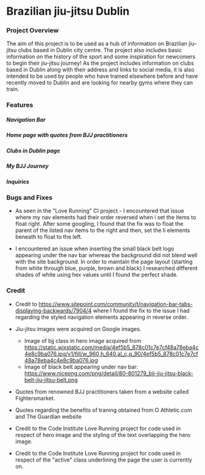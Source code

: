# Brazilian jiu-jitsu Dublin

### Project Overview

The aim of this project is to be used as a hub of information on Brazilian jiu-jitsu clubs based in Dublin city centre. The project also includes basic information on the history of the sport and some inspiration for newcomers to begin their jiu-jitsu journey! As the project includes information on clubs based in Dublin along with their address and links to social media, it is also intended to be used by people who have trained elsewhere before and have recently moved to Dublin and are looking for nearby gyms where they can train.


### Features

##### Navigation Bar

##### Home page with quotes from BJJ practitioners

##### Clubs in Dublin page

##### My BJJ Journey

##### Inquiries


### Bugs and Fixes

- As seen in the "Love Running" CI project - I encountered that issue where my nav elements had their order reversed when i set the items to float right. After some googling, I found that the fix was to float the parent of the listed nav items to the right and then, set the li elements beneath to float to the left. 

- I encountered an issue when inserting the small black belt logo appearing under the nav bar whereas the background did not blend well with the site background. In order to maintain the page layout (starting from white through blue, purple, brown and black) I researched different shades of white using hex values until I found the perfect shade.

### Credit

- Credit to https://www.sitepoint.com/community/t/navigation-bar-tabs-displaying-backwards/7904/4 where I found the fix to the issue I had regarding the styled navigation elements appearing in reverse order.

- Jiu-jitsu images were acquired on Google images.
    - Image of bjj class  in hero image acquired from https://static.wixstatic.com/media/4ef5b5_878c01c7e7cf48a78eba4c4e8c9ba076.jpg/v1/fill/w_960,h_640,al_c,q_90/4ef5b5_878c01c7e7cf48a78eba4c4e8c9ba076.jpg
    - Image of black belt appearing under nav bar: https://www.nicepng.com/png/detail/80-801279_bjj-jiu-jitsu-black-belt-jiu-jitsu-belt.png

- Quotes from renowned BJJ practitioners taken from a website called Fightersmarket.

- Quotes regarding the benefits of traning obtained from O Athletic.com and The Guardian website

- Credit to the Code Institute Love Running project for code used in respect of hero image and the styling of the text overlapping the hero image.

- Credit to the Code Institute Love Running project for code used in respect of the "active" class underlining the page the user is currently on.